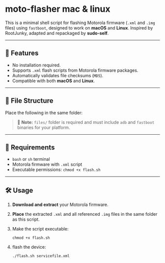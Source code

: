 # moto-flasher mac & linux

This is a minimal shell script for flashing Motorola firmware (`.xml` and `.img` files) using `fastboot`, designed to work on **macOS** and **Linux**. Inspired by RootJunky, adapted and repackaged by **sudo-self**.

---

## 🚀 Features

- No installation required.
- Supports `.xml` flash scripts from Motorola firmware packages.
- Automatically validates file checksums (`MD5`).
- Compatible with both **macOS** and **Linux**.

---

## 📁 File Structure

Place the following in the same folder:


> 🧠 **Note:** `files/` folder is required and must include `adb` and `fastboot` binaries for your platform.

---

## 🧪 Requirements

- `bash` or `sh` terminal
- Motorola firmware with `.xml` script
- Executable permissions: `chmod +x flash.sh`

---

## 🛠️ Usage

1. **Download and extract** your Motorola firmware.

2. **Place** the extracted `.xml` and all referenced `.img` files in the same folder as this script.

3. Make the script executable:

   ```
   chmod +x flash.sh
   ```
4. flash the device:
   
   ```
   ./flash.sh servicefile.xml
   ```



